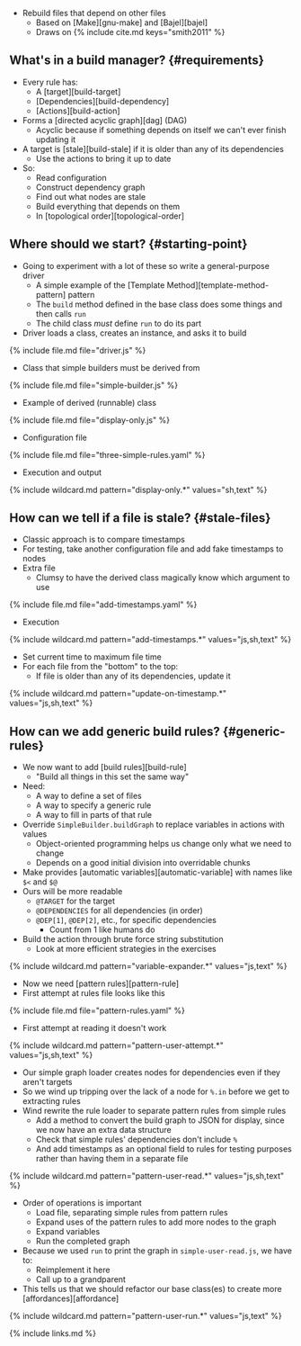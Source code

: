 ---
---

-   Rebuild files that depend on other files
    -   Based on [Make][gnu-make] and [Bajel][bajel]
    -   Draws on {% include cite.md keys="smith2011" %}

## What's in a build manager? {#requirements}

-   Every rule has:
    -   A [target][build-target]
    -   [Dependencies][build-dependency]
    -   [Actions][build-action]
-   Forms a [directed acyclic graph][dag] (DAG)
    -   Acyclic because if something depends on itself we can't ever finish updating it
-   A target is [stale][build-stale] if it is older than any of its dependencies
    -   Use the actions to bring it up to date
-   So:
    -   Read configuration
    -   Construct dependency graph
    -   Find out what nodes are stale
    -   Build everything that depends on them
    -   In [topological order][topological-order]

## Where should we start? {#starting-point}

-   Going to experiment with a lot of these so write a general-purpose driver
    -   A simple example of the [Template Method][template-method-pattern] pattern
    -   The `build` method defined in the base class does some things and then calls `run`
    -   The child class *must* define `run` to do its part
-   Driver loads a class, creates an instance, and asks it to build

{% include file.md file="driver.js" %}

-   Class that simple builders must be derived from

{% include file.md file="simple-builder.js" %}

-   Example of derived (runnable) class

{% include file.md file="display-only.js" %}

-   Configuration file

{% include file.md file="three-simple-rules.yaml" %}

-   Execution and output

{% include wildcard.md pattern="display-only.*" values="sh,text" %}

## How can we tell if a file is stale? {#stale-files}

-   Classic approach is to compare timestamps
-   For testing, take another configuration file and add fake timestamps to nodes
-   Extra file
    -   Clumsy to have the derived class magically know which argument to use

{% include file.md file="add-timestamps.yaml" %}

-   Execution

{% include wildcard.md pattern="add-timestamps.*" values="js,sh,text" %}

-   Set current time to maximum file time
-   For each file from the "bottom" to the top:
    -   If file is older than any of its dependencies, update it

{% include wildcard.md pattern="update-on-timestamp.*" values="js,sh,text" %}

## How can we add generic build rules? {#generic-rules}

-   We now want to add [build rules][build-rule]
    -   "Build all things in this set the same way"
-   Need:
    -   A way to define a set of files
    -   A way to specify a generic rule
    -   A way to fill in parts of that rule
-   Override `SimpleBuilder.buildGraph` to replace variables in actions with values
    -   Object-oriented programming helps us change only what we need to change
    -   Depends on a good initial division into overridable chunks
-   Make provides [automatic variables][automatic-variable] with names like `$<` and `$@`
-   Ours will be more readable
    -   `@TARGET` for the target
    -   `@DEPENDENCIES` for all dependencies (in order)
    -   `@DEP[1]`, `@DEP[2]`, etc., for specific dependencies
        -   Count from 1 like humans do
-   Build the action through brute force string substitution
    -   Look at more efficient strategies in the exercises

{% include wildcard.md pattern="variable-expander.*" values="js,text" %}

-   Now we need [pattern rules][pattern-rule]
-   First attempt at rules file looks like this

{% include file.md file="pattern-rules.yaml" %}

-   First attempt at reading it doesn't work

{% include wildcard.md pattern="pattern-user-attempt.*" values="js,sh,text" %}

-   Our simple graph loader creates nodes for dependencies even if they aren't targets
-   So we wind up tripping over the lack of a node for `%.in` before we get to extracting rules
-   Wind rewrite the rule loader to separate pattern rules from simple rules
    -   Add a method to convert the build graph to JSON for display, since we now have an extra data structure
    -   Check that simple rules' dependencies don't include `%`
    -   And add timestamps as an optional field to rules for testing purposes rather than having them in a separate file

{% include wildcard.md pattern="pattern-user-read.*" values="js,sh,text" %}

-   Order of operations is important
    -   Load file, separating simple rules from pattern rules
    -   Expand uses of the pattern rules to add more nodes to the graph
    -   Expand variables
    -   Run the completed graph
-   Because we used `run` to print the graph in `simple-user-read.js`, we have to:
    -   Reimplement it here
    -   Call up to a grandparent
-   This tells us that we should refactor our base class(es) to create more [affordances][affordance]

{% include wildcard.md pattern="pattern-user-run.*" values="js,text" %}

{% include links.md %}
